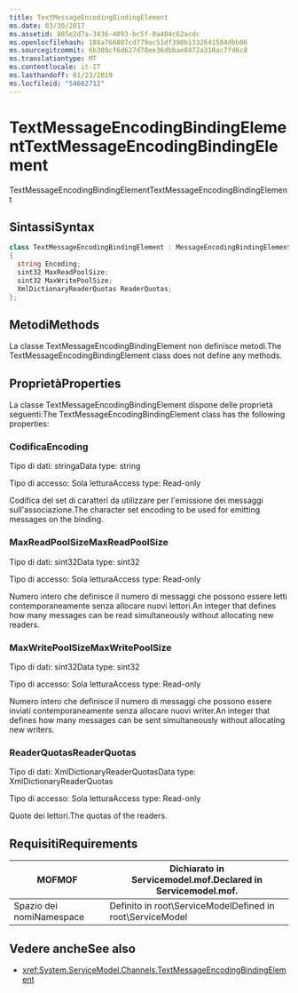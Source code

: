 ```yaml
---
title: TextMessageEncodingBindingElement
ms.date: 03/30/2017
ms.assetid: 885e2d7a-3436-4093-bc5f-0a404c62acdc
ms.openlocfilehash: 188a766807cd779ac51df390b1332641584dbb06
ms.sourcegitcommit: 6b308cf6d627d78ee36dbbae8972a310ac7fd6c8
ms.translationtype: MT
ms.contentlocale: it-IT
ms.lasthandoff: 01/23/2019
ms.locfileid: "54662712"
---
```

# <a name="textmessageencodingbindingelement"></a><span data-ttu-id="5446d-102">TextMessageEncodingBindingElement</span><span class="sxs-lookup"><span data-stu-id="5446d-102">TextMessageEncodingBindingElement</span></span>
<span data-ttu-id="5446d-103">TextMessageEncodingBindingElement</span><span class="sxs-lookup"><span data-stu-id="5446d-103">TextMessageEncodingBindingElement</span></span>  
  
## <a name="syntax"></a><span data-ttu-id="5446d-104">Sintassi</span><span class="sxs-lookup"><span data-stu-id="5446d-104">Syntax</span></span>  
  
```csharp
class TextMessageEncodingBindingElement : MessageEncodingBindingElement  
{  
  string Encoding;  
  sint32 MaxReadPoolSize;  
  sint32 MaxWritePoolSize;  
  XmlDictionaryReaderQuotas ReaderQuotas;  
};  
```  
  
## <a name="methods"></a><span data-ttu-id="5446d-105">Metodi</span><span class="sxs-lookup"><span data-stu-id="5446d-105">Methods</span></span>  
 <span data-ttu-id="5446d-106">La classe TextMessageEncodingBindingElement non definisce metodi.</span><span class="sxs-lookup"><span data-stu-id="5446d-106">The TextMessageEncodingBindingElement class does not define any methods.</span></span>  
  
## <a name="properties"></a><span data-ttu-id="5446d-107">Proprietà</span><span class="sxs-lookup"><span data-stu-id="5446d-107">Properties</span></span>  
 <span data-ttu-id="5446d-108">La classe TextMessageEncodingBindingElement dispone delle proprietà seguenti:</span><span class="sxs-lookup"><span data-stu-id="5446d-108">The TextMessageEncodingBindingElement class has the following properties:</span></span>  
  
### <a name="encoding"></a><span data-ttu-id="5446d-109">Codifica</span><span class="sxs-lookup"><span data-stu-id="5446d-109">Encoding</span></span>  
 <span data-ttu-id="5446d-110">Tipo di dati: stringa</span><span class="sxs-lookup"><span data-stu-id="5446d-110">Data type: string</span></span>  
  
 <span data-ttu-id="5446d-111">Tipo di accesso: Sola lettura</span><span class="sxs-lookup"><span data-stu-id="5446d-111">Access type: Read-only</span></span>  
  
 <span data-ttu-id="5446d-112">Codifica del set di caratteri da utilizzare per l'emissione dei messaggi sull'associazione.</span><span class="sxs-lookup"><span data-stu-id="5446d-112">The character set encoding to be used for emitting messages on the binding.</span></span>  
  
### <a name="maxreadpoolsize"></a><span data-ttu-id="5446d-113">MaxReadPoolSize</span><span class="sxs-lookup"><span data-stu-id="5446d-113">MaxReadPoolSize</span></span>  
 <span data-ttu-id="5446d-114">Tipo di dati: sint32</span><span class="sxs-lookup"><span data-stu-id="5446d-114">Data type: sint32</span></span>  
  
 <span data-ttu-id="5446d-115">Tipo di accesso: Sola lettura</span><span class="sxs-lookup"><span data-stu-id="5446d-115">Access type: Read-only</span></span>  
  
 <span data-ttu-id="5446d-116">Numero intero che definisce il numero di messaggi che possono essere letti contemporaneamente senza allocare nuovi lettori.</span><span class="sxs-lookup"><span data-stu-id="5446d-116">An integer that defines how many messages can be read simultaneously without allocating new readers.</span></span>  
  
### <a name="maxwritepoolsize"></a><span data-ttu-id="5446d-117">MaxWritePoolSize</span><span class="sxs-lookup"><span data-stu-id="5446d-117">MaxWritePoolSize</span></span>  
 <span data-ttu-id="5446d-118">Tipo di dati: sint32</span><span class="sxs-lookup"><span data-stu-id="5446d-118">Data type: sint32</span></span>  
  
 <span data-ttu-id="5446d-119">Tipo di accesso: Sola lettura</span><span class="sxs-lookup"><span data-stu-id="5446d-119">Access type: Read-only</span></span>  
  
 <span data-ttu-id="5446d-120">Numero intero che definisce il numero di messaggi che possono essere inviati contemporaneamente senza allocare nuovi writer.</span><span class="sxs-lookup"><span data-stu-id="5446d-120">An integer that defines how many messages can be sent simultaneously without allocating new writers.</span></span>  
  
### <a name="readerquotas"></a><span data-ttu-id="5446d-121">ReaderQuotas</span><span class="sxs-lookup"><span data-stu-id="5446d-121">ReaderQuotas</span></span>  
 <span data-ttu-id="5446d-122">Tipo di dati: XmlDictionaryReaderQuotas</span><span class="sxs-lookup"><span data-stu-id="5446d-122">Data type: XmlDictionaryReaderQuotas</span></span>  
  
 <span data-ttu-id="5446d-123">Tipo di accesso: Sola lettura</span><span class="sxs-lookup"><span data-stu-id="5446d-123">Access type: Read-only</span></span>  
  
 <span data-ttu-id="5446d-124">Quote dei lettori.</span><span class="sxs-lookup"><span data-stu-id="5446d-124">The quotas of the readers.</span></span>  
  
## <a name="requirements"></a><span data-ttu-id="5446d-125">Requisiti</span><span class="sxs-lookup"><span data-stu-id="5446d-125">Requirements</span></span>  
  
|<span data-ttu-id="5446d-126">MOF</span><span class="sxs-lookup"><span data-stu-id="5446d-126">MOF</span></span>|<span data-ttu-id="5446d-127">Dichiarato in Servicemodel.mof.</span><span class="sxs-lookup"><span data-stu-id="5446d-127">Declared in Servicemodel.mof.</span></span>|  
|---------|-----------------------------------|  
|<span data-ttu-id="5446d-128">Spazio dei nomi</span><span class="sxs-lookup"><span data-stu-id="5446d-128">Namespace</span></span>|<span data-ttu-id="5446d-129">Definito in root\ServiceModel</span><span class="sxs-lookup"><span data-stu-id="5446d-129">Defined in root\ServiceModel</span></span>|  
  
## <a name="see-also"></a><span data-ttu-id="5446d-130">Vedere anche</span><span class="sxs-lookup"><span data-stu-id="5446d-130">See also</span></span>
- <xref:System.ServiceModel.Channels.TextMessageEncodingBindingElement>
